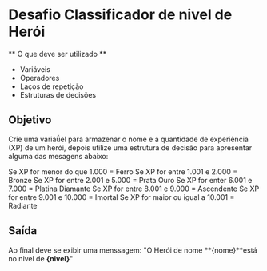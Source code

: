 # Desafio Classificador de nivel de Herói

** O que deve ser utilizado **
- Variáveis
- Operadores
- Laços de repetição 
- Estruturas de decisões

## Objetivo

Crie uma variaǘel para armazenar o nome e a quantidade de experiência (XP) de um herói, depois utilize uma estrutura de decisão para apresentar alguma das mesagens abaixo:

Se XP for menor do que 1.000 = Ferro
Se XP for entre 1.001 e 2.000 = Bronze
Se XP for entre 2.001 e 5.000 = Prata Ouro
Se XP for enter 6.001 e 7.000 = Platina Diamante
Se XP for entre 8.001 e 9.000 = Ascendente
Se XP for entre 9.001 e 10.000 = Imortal
Se XP for maior ou igual a 10.001 = Radiante

## Saída 

Ao final deve se exibir uma menssagem:
"O Herói de nome **{nome}**está no nivel de **{nivel}**"